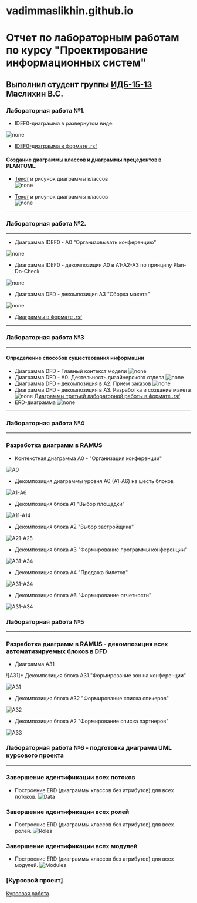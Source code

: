 # vadimmaslikhin.github.io
# Отчет по лабораторным работам по курсу "Проектирование информационных систем"

## Выполнил студент группы [ИДБ-15-13](https://github.com/stankin/design-2018/wiki/list-idb-15-13) Маслихин В.С.

### Лабораторная работа №1.

* IDEF0-диаграмма в развернутом виде:

![none](https://github.com/vadimmaslikhin/vadimmaslikhin.github.io/blob/master/01_A0.png)

* [IDEF0-диаграмма в формате .rsf](https://github.com/vadimmaslikhin/vadimmaslikhin.github.io/blob/master/kurs.rsf)

#### Создание диаграммы классов и диаграммы прецедентов в PLANTUML.

* [Текст](https://github.com/desmoll/solovyeva.github.io/blob/master/Laba1/Текст%20диаграммы%20классов.txt) и рисунок диаграммы классов <br>
![none](https://github.com/desmoll/solovyeva.github.io/blob/master/Laba1/Диаграмма%20классов.png) 

* [Текст](https://github.com/desmoll/solovyeva.github.io/blob/master/Laba1/Текст%20диаграммы%20прецедентов.txt) и рисунок диаграммы классов <br>
![none](https://github.com/desmoll/solovyeva.github.io/blob/master/Laba1/Диаграмма%20прецедентов.png) 
***

### Лабораторная работа №2.
***
* Диаграмма IDEF0 - А0 "Организовывать конференцию"

![none](https://github.com/vadimmaslikhin/vadimmaslikhin.github.io/blob/master/01_A0.png)

* Диаграмма IDEF0 - декомпозиция А0 в А1-А2-А3 по принципу Plan-Do-Check

![none](https://github.com/vadimmaslikhin/vadimmaslikhin.github.io/blob/master/01_A0.png)

* Диаграмма DFD - декомпозиция А3 "Сборка макета"

![none](https://github.com/desmoll/solovyeva.github.io/blob/master/Laba2/DFD.png)

* [Диаграммы в формате .rsf](https://github.com/desmoll/solovyeva.github.io/blob/master/Laba2/Модель.rsf)
***

### Лабораторная работа №3
***
#### Определение способов существования информации

 * Диаграмма DFD - Главный контекст модели
 ![none](https://github.com/desmoll/solovyeva.github.io/blob/master/Laba3/DFD.png)
 * Диаграмма DFD - А0. Деятельность дизайнерского отдела
 ![none](https://github.com/desmoll/solovyeva.github.io/blob/master/Laba3/DFD%20A0.png)
 * Диаграмма DFD - декомпозиция в А2. Прием заказов
 ![none](https://github.com/desmoll/solovyeva.github.io/blob/master/Laba3/DFD%20A2.png)
 *  Диаграмма DFD - декомпозиция в А3. Разработка и создание макета
 ![none](https://github.com/desmoll/solovyeva.github.io/blob/master/Laba3/DFD%20A3.png)
 [Диаграммы третьей лабораторной работы в формате .rsf](https://github.com/desmoll/solovyeva.github.io/blob/master/Laba3/Модель.rsf)
 * ERD-диаграмма
 ![none](https://github.com/desmoll/solovyeva.github.io/blob/master/Laba3/ERD.png)
***
### Лабораторная работа №4
***
### Разработка диаграмм в RAMUS

* Контекстная диаграмма А0 - "Организация конференции"

![A0](https://github.com/vadimmaslikhin/vadimmaslikhin.github.io/blob/master/01_A0.png)

* Декомпозиция диаграммы уровня А0 (А1-А6) на шесть блоков

![A1-А6](https://github.com/vadimmaslikhin/vadimmaslikhin.github.io/blob/master/02_A0.png)

* Декомпозиция блока А1 "Выбор площадки"

![A11-A14](https://github.com/vadimmaslikhin/vadimmaslikhin.github.io/blob/master/03_A1.png)

* Декомпозиция блока А2 "Выбор застройщика"

![A21-A25](https://github.com/vadimmaslikhin/vadimmaslikhin.github.io/blob/master/04_A2.png)

* Декомпозиция блока А3 "Формирование программы конференции"

![A31-A34](https://github.com/vadimmaslikhin/vadimmaslikhin.github.io/blob/master/05_A3.png)

* Декомпозиция блока А4 "Продажа билетов"

![A31-A34](https://github.com/vadimmaslikhin/vadimmaslikhin.github.io/blob/master/09_A4.png)

* Декомпозиция блока А6 "Формирование отчетности"

![A31-A34](https://github.com/vadimmaslikhin/vadimmaslikhin.github.io/blob/master/10_A6.png)
 

### Лабораторная работа №5
***

### Разработка диаграмм в RAMUS - декомпозиция всех автоматизируемых блоков в DFD

* Диаграмма А31 

![A31]* Декомпозиция блока А31 "Формирование зон на конференции"

![А31](https://github.com/vadimmaslikhin/vadimmaslikhin.github.io/blob/master/06_A31.png)

* Декомпозиция блока А32 "Формирование списка спикеров"

![A32](https://github.com/vadimmaslikhin/vadimmaslikhin.github.io/blob/master/07_A32.png)

* Декомпозиция блока А2 "Формирование списка партнеров"

![A33](https://github.com/vadimmaslikhin/vadimmaslikhin.github.io/blob/master/08_A33.png)


### Лабораторная работа №6 - подготовка диаграмм UML курсового проекта
***
### Завершение идентификации всех потоков

* Построение ERD (диаграммы классов без атрибутов) для всех потоков.
![Data](https://github.com/vadimmaslikhin/vadimmaslikhin.github.io/blob/master/потоки.png)

### Завершение идентификации всех ролей

* Построение ERD (диаграммы классов без атрибутов) для всех ролей.
![Roles](https://github.com/vadimmaslikhin/vadimmaslikhin.github.io/blob/master/роли.png)

### Завершение идентификации всех модулей

* Построение ERD (диаграммы классов без атрибутов) для всех модулей.
![Modules](https://github.com/vadimmaslikhin/vadimmaslikhin.github.io/blob/master/модули.png)



### [Курсовой проект]
  
 [Курсовая работа](https://github.com/desmoll/solovyeva.github.io/blob/master/Kursovaya/KURS_SOLOVYEVA.pdf).


